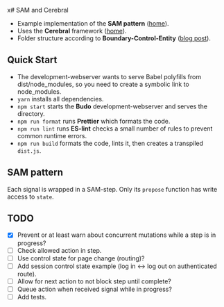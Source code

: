 x# SAM and Cerebral
- Example implementation of the **SAM pattern** ([home](http://sam.js.org/)).
- Uses the **Cerebral** framework ([home](http://cerebraljs.com/)).
- Folder structure according to **Boundary-Control-Entity** ([blog post](http://www.adam-bien.com/roller/abien/entry/bureaucratic_design_with_java_ee)).

## Quick Start
- The development-webserver wants to serve Babel polyfills from dist/node_modules, so you need to create a symbolic link to node_modules.
- `yarn` installs all dependencies.
- `npm start` starts the **Budo** development-webserver and serves the directory.
- `npm run format` runs **Prettier** which formats the code.
- `npm run lint` runs **ES-lint** checks a small number of rules to prevent common runtime errors.
- `npm run build` formats the code, lints it, then creates a transpiled `dist.js`.

## SAM pattern
Each signal is wrapped in a SAM-step. Only its `propose` function has write access to `state`.

## TODO
- [x] Prevent or at least warn about concurrent mutations while a step is in progress?
- [ ] Check allowed action in step.
- [ ] Use control state for page change (routing)?
- [ ] Add session control state example (log in <-> log out on authenticated route).
- [ ] Allow for next action to not block step until complete?
- [ ] Queue action when received signal while in progress?
- [ ] Add tests.
